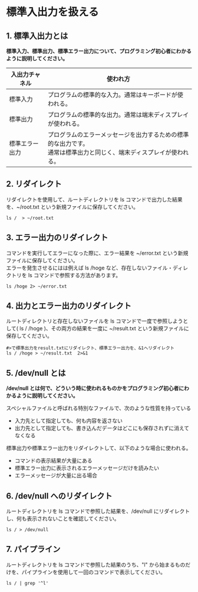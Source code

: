 # 標準入出力を扱える

## 1. 標準入出力とは

**標準入力、標準出力、標準エラー出力について、プログラミング初心者にわかるように説明してください。**  

| 入出力チャネル | 使われ方 |  
| ------ | ------ |  
|標準入力|プログラムの標準的な入力。通常はキーボードが使われる。|
|標準出力|プログラムの標準的な出力。通常は端末ディスプレイが使われる。|
|標準エラー出力|プログラムのエラーメッセージを出力するための標準的な出力です。<br>通常は標準出力と同じく、端末ディスプレイが使われる。| 

## 2. リダイレクト

リダイレクトを使用して、ルートディレクトリを ls コマンドで出力した結果を、~/root.txt という新規ファイルに保存してください。

```shell-session
ls /  > ~/root.txt
```
## 3. エラー出力のリダイレクト

コマンドを実行してエラーになった際に、エラー結果を ~/error.txt という新規ファイルに保存してください。  
エラーを発生させるにはは例えば ls /hoge など、存在しないファイル・ディレクトリを ls コマンドで参照する方法があります。

```shell-session
ls /hoge 2> ~/error.txt
```

## 4. 出力とエラー出力のリダイレクト

ルートディレクトリと存在しないファイルを ls コマンドで一度で参照しようとして( ls / /hoge )、その両方の結果を一度に ~/result.txt という新規ファイルに保存してください。

```shell-session
#>で標準出力をresult.txtにリダイレクト、標準エラー出力を、&1へリダイレクト
ls / /hoge > ~/result.txt  2>&1
```

## 5. /dev/null とは

**/dev/null とは何で、どういう時に使われるものかをプログラミング初心者にわかるように説明してください。**

スペシャルファイルと呼ばれる特別なファイルで、次のような性質を持っている
- 入力先として指定しても、何も内容を返さない
- 出力先として指定しても、書き込んだデータはどこにも保存されずに消えてなくなる

標準出力や標準エラー出力をリダイレクトして、以下のような場合に使われる。
- コマンドの表示結果が大量にある
- 標準エラー出力に表示されるエラーメッセージだけを読みたい
- エラーメッセージが大量に出る場合

## 6. /dev/null へのリダイレクト

ルートディレクトリを ls コマンドで参照した結果を、/dev/null にリダイレクトし、何も表示されないことを確認してください。

```shell-session
ls / > /dev/null
```

## 7. パイプライン

ルートディレクトリを ls コマンドで参照した結果のうち、"l" から始まるものだけを、パイプラインを使用して一回のコマンドで表示してください。

```shell-session
ls / | grep '^l'
```
